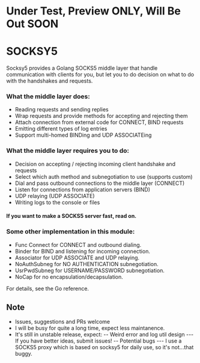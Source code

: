 # Under Test, Preview ONLY, Will Be Out SOON
# SOCKSY5
Socksy5 provides a Golang SOCKS5 middle layer that handle communication with clients 
for you, but let you to do decision on what to do with the handshakes and requests. 

### What the middle layer does: 
- Reading requests and sending replies
- Wrap requests and provide methods for accepting and rejecting them
- Attach connection from external code for CONNECT, BIND requests
- Emitting different types of log entries 
- Support multi-homed BINDing and UDP ASSOCIATEing

### What the middle layer requires you to do: 
- Decision on accepting / rejecting incoming client handshake and requests
- Select which auth method and subnegotiation to use (supports custom)
- Dial and pass outbound connections to the middle layer (CONNECT)
- Listen for connections from application servers (BIND)
- UDP relaying (UDP ASSOCIATE)
- Writing logs to the console or files

#### If you want to make a SOCKS5 server fast, read on. 

### Some other implementation in this module:
- Func Connect for CONNECT and outbound dialing. 
- Binder for BIND and listening for incoming connection. 
- Associator for UDP ASSOCIATE and UDP relaying. 
- NoAuthSubneg for NO AUTHENTICATION subnegotiation. 
- UsrPwdSubneg for USERNAME/PASSWORD subnegotiation. 
- NoCap for no encapsulation/decapsulation. 

For details, see the Go reference. 

## Note
- Issues, suggestions and PRs welcome
- I will be busy for quite a long time, expect less maintanence. 
- It's still in unstable release, expect:
-- Weird error and log util design
--- If you have better ideas, submit issues!
-- Potential bugs
--- I use a SOCKS5 proxy which is based on socksy5 for daily use, so it's not...that buggy. 

